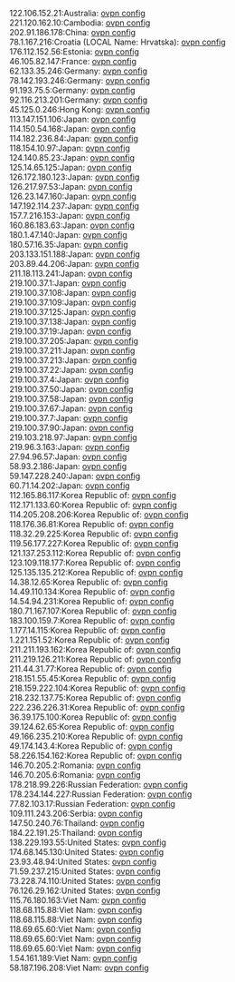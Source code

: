 122.106.152.21:Australia: [ovpn config](vpn/122_106_152_21.ovpn)  
221.120.162.10:Cambodia: [ovpn config](vpn/221_120_162_10.ovpn)  
202.91.186.178:China: [ovpn config](vpn/202_91_186_178.ovpn)  
78.1.167.216:Croatia (LOCAL Name: Hrvatska): [ovpn config](vpn/78_1_167_216.ovpn)  
176.112.152.56:Estonia: [ovpn config](vpn/176_112_152_56.ovpn)  
46.105.82.147:France: [ovpn config](vpn/46_105_82_147.ovpn)  
62.133.35.246:Germany: [ovpn config](vpn/62_133_35_246.ovpn)  
78.142.193.246:Germany: [ovpn config](vpn/78_142_193_246.ovpn)  
91.193.75.5:Germany: [ovpn config](vpn/91_193_75_5.ovpn)  
92.116.213.201:Germany: [ovpn config](vpn/92_116_213_201.ovpn)  
45.125.0.246:Hong Kong: [ovpn config](vpn/45_125_0_246.ovpn)  
113.147.151.106:Japan: [ovpn config](vpn/113_147_151_106.ovpn)  
114.150.54.168:Japan: [ovpn config](vpn/114_150_54_168.ovpn)  
114.182.236.84:Japan: [ovpn config](vpn/114_182_236_84.ovpn)  
118.154.10.97:Japan: [ovpn config](vpn/118_154_10_97.ovpn)  
124.140.85.23:Japan: [ovpn config](vpn/124_140_85_23.ovpn)  
125.14.65.125:Japan: [ovpn config](vpn/125_14_65_125.ovpn)  
126.172.180.123:Japan: [ovpn config](vpn/126_172_180_123.ovpn)  
126.217.97.53:Japan: [ovpn config](vpn/126_217_97_53.ovpn)  
126.23.147.160:Japan: [ovpn config](vpn/126_23_147_160.ovpn)  
147.192.114.237:Japan: [ovpn config](vpn/147_192_114_237.ovpn)  
157.7.216.153:Japan: [ovpn config](vpn/157_7_216_153.ovpn)  
160.86.183.63:Japan: [ovpn config](vpn/160_86_183_63.ovpn)  
180.1.47.140:Japan: [ovpn config](vpn/180_1_47_140.ovpn)  
180.57.16.35:Japan: [ovpn config](vpn/180_57_16_35.ovpn)  
203.133.151.188:Japan: [ovpn config](vpn/203_133_151_188.ovpn)  
203.89.44.206:Japan: [ovpn config](vpn/203_89_44_206.ovpn)  
211.18.113.241:Japan: [ovpn config](vpn/211_18_113_241.ovpn)  
219.100.37.1:Japan: [ovpn config](vpn/219_100_37_1.ovpn)  
219.100.37.108:Japan: [ovpn config](vpn/219_100_37_108.ovpn)  
219.100.37.109:Japan: [ovpn config](vpn/219_100_37_109.ovpn)  
219.100.37.125:Japan: [ovpn config](vpn/219_100_37_125.ovpn)  
219.100.37.138:Japan: [ovpn config](vpn/219_100_37_138.ovpn)  
219.100.37.19:Japan: [ovpn config](vpn/219_100_37_19.ovpn)  
219.100.37.205:Japan: [ovpn config](vpn/219_100_37_205.ovpn)  
219.100.37.211:Japan: [ovpn config](vpn/219_100_37_211.ovpn)  
219.100.37.213:Japan: [ovpn config](vpn/219_100_37_213.ovpn)  
219.100.37.22:Japan: [ovpn config](vpn/219_100_37_22.ovpn)  
219.100.37.4:Japan: [ovpn config](vpn/219_100_37_4.ovpn)  
219.100.37.50:Japan: [ovpn config](vpn/219_100_37_50.ovpn)  
219.100.37.58:Japan: [ovpn config](vpn/219_100_37_58.ovpn)  
219.100.37.67:Japan: [ovpn config](vpn/219_100_37_67.ovpn)  
219.100.37.7:Japan: [ovpn config](vpn/219_100_37_7.ovpn)  
219.100.37.90:Japan: [ovpn config](vpn/219_100_37_90.ovpn)  
219.103.218.97:Japan: [ovpn config](vpn/219_103_218_97.ovpn)  
219.96.3.163:Japan: [ovpn config](vpn/219_96_3_163.ovpn)  
27.94.96.57:Japan: [ovpn config](vpn/27_94_96_57.ovpn)  
58.93.2.186:Japan: [ovpn config](vpn/58_93_2_186.ovpn)  
59.147.228.240:Japan: [ovpn config](vpn/59_147_228_240.ovpn)  
60.71.14.202:Japan: [ovpn config](vpn/60_71_14_202.ovpn)  
112.165.86.117:Korea Republic of: [ovpn config](vpn/112_165_86_117.ovpn)  
112.171.133.60:Korea Republic of: [ovpn config](vpn/112_171_133_60.ovpn)  
114.205.208.206:Korea Republic of: [ovpn config](vpn/114_205_208_206.ovpn)  
118.176.36.81:Korea Republic of: [ovpn config](vpn/118_176_36_81.ovpn)  
118.32.29.225:Korea Republic of: [ovpn config](vpn/118_32_29_225.ovpn)  
119.56.177.227:Korea Republic of: [ovpn config](vpn/119_56_177_227.ovpn)  
121.137.253.112:Korea Republic of: [ovpn config](vpn/121_137_253_112.ovpn)  
123.109.118.177:Korea Republic of: [ovpn config](vpn/123_109_118_177.ovpn)  
125.135.135.212:Korea Republic of: [ovpn config](vpn/125_135_135_212.ovpn)  
14.38.12.65:Korea Republic of: [ovpn config](vpn/14_38_12_65.ovpn)  
14.49.110.134:Korea Republic of: [ovpn config](vpn/14_49_110_134.ovpn)  
14.54.94.231:Korea Republic of: [ovpn config](vpn/14_54_94_231.ovpn)  
180.71.167.107:Korea Republic of: [ovpn config](vpn/180_71_167_107.ovpn)  
183.100.159.7:Korea Republic of: [ovpn config](vpn/183_100_159_7.ovpn)  
1.177.14.115:Korea Republic of: [ovpn config](vpn/1_177_14_115.ovpn)  
1.221.151.52:Korea Republic of: [ovpn config](vpn/1_221_151_52.ovpn)  
211.211.193.162:Korea Republic of: [ovpn config](vpn/211_211_193_162.ovpn)  
211.219.126.211:Korea Republic of: [ovpn config](vpn/211_219_126_211.ovpn)  
211.44.31.77:Korea Republic of: [ovpn config](vpn/211_44_31_77.ovpn)  
218.151.55.45:Korea Republic of: [ovpn config](vpn/218_151_55_45.ovpn)  
218.159.222.104:Korea Republic of: [ovpn config](vpn/218_159_222_104.ovpn)  
218.232.137.75:Korea Republic of: [ovpn config](vpn/218_232_137_75.ovpn)  
222.236.226.31:Korea Republic of: [ovpn config](vpn/222_236_226_31.ovpn)  
36.39.175.100:Korea Republic of: [ovpn config](vpn/36_39_175_100.ovpn)  
39.124.62.65:Korea Republic of: [ovpn config](vpn/39_124_62_65.ovpn)  
49.166.235.210:Korea Republic of: [ovpn config](vpn/49_166_235_210.ovpn)  
49.174.143.4:Korea Republic of: [ovpn config](vpn/49_174_143_4.ovpn)  
58.226.154.162:Korea Republic of: [ovpn config](vpn/58_226_154_162.ovpn)  
146.70.205.2:Romania: [ovpn config](vpn/146_70_205_2.ovpn)  
146.70.205.6:Romania: [ovpn config](vpn/146_70_205_6.ovpn)  
178.218.99.226:Russian Federation: [ovpn config](vpn/178_218_99_226.ovpn)  
178.234.144.227:Russian Federation: [ovpn config](vpn/178_234_144_227.ovpn)  
77.82.103.17:Russian Federation: [ovpn config](vpn/77_82_103_17.ovpn)  
109.111.243.206:Serbia: [ovpn config](vpn/109_111_243_206.ovpn)  
147.50.240.76:Thailand: [ovpn config](vpn/147_50_240_76.ovpn)  
184.22.191.25:Thailand: [ovpn config](vpn/184_22_191_25.ovpn)  
138.229.193.55:United States: [ovpn config](vpn/138_229_193_55.ovpn)  
174.68.145.130:United States: [ovpn config](vpn/174_68_145_130.ovpn)  
23.93.48.94:United States: [ovpn config](vpn/23_93_48_94.ovpn)  
71.59.237.215:United States: [ovpn config](vpn/71_59_237_215.ovpn)  
73.228.74.110:United States: [ovpn config](vpn/73_228_74_110.ovpn)  
76.126.29.162:United States: [ovpn config](vpn/76_126_29_162.ovpn)  
115.76.180.163:Viet Nam: [ovpn config](vpn/115_76_180_163.ovpn)  
118.68.115.88:Viet Nam: [ovpn config](vpn/118_68_115_88.ovpn)  
118.68.115.88:Viet Nam: [ovpn config](vpn/118_68_115_88.ovpn)  
118.69.65.60:Viet Nam: [ovpn config](vpn/118_69_65_60.ovpn)  
118.69.65.60:Viet Nam: [ovpn config](vpn/118_69_65_60.ovpn)  
118.69.65.60:Viet Nam: [ovpn config](vpn/118_69_65_60.ovpn)  
1.54.161.189:Viet Nam: [ovpn config](vpn/1_54_161_189.ovpn)  
58.187.196.208:Viet Nam: [ovpn config](vpn/58_187_196_208.ovpn)  
